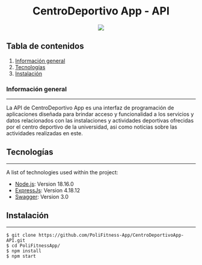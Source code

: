 <h1 align="center"> CentroDeportivo App - API</h1>
<p align="center">
  <img src="https://i.postimg.cc/DZDfh6FH/banner.png)](https://postimg.cc/Hcw14Qr9"/>
  </p>

## Tabla de contenidos
1. [Información general](#información-general)
2. [Tecnologías](#tecnologías)
3. [Instalación](#instalación)
### Información general
***
La API de CentroDeportivo App es una interfaz de programación de aplicaciones diseñada para brindar acceso y funcionalidad a los servicios y datos relacionados con las instalaciones y actividades deportivas ofrecidas por el centro deportivo de la universidad, asi como noticias sobre las actividades realizadas en este.
## Tecnologías
***
A list of technologies used within the project:
* [Node.js](https://nodejs.org/es): Version 18.16.0
* [ExpressJs](https://expressjs.com): Version 4.18.12
* [Swagger](https://swagger.io): Version 3.0
## Instalación
***
```
$ git clone https://github.com/PoliFitness-App/CentroDeportivoApp-API.git
$ cd PoliFitnessApp/
$ npm install
$ npm start
```
